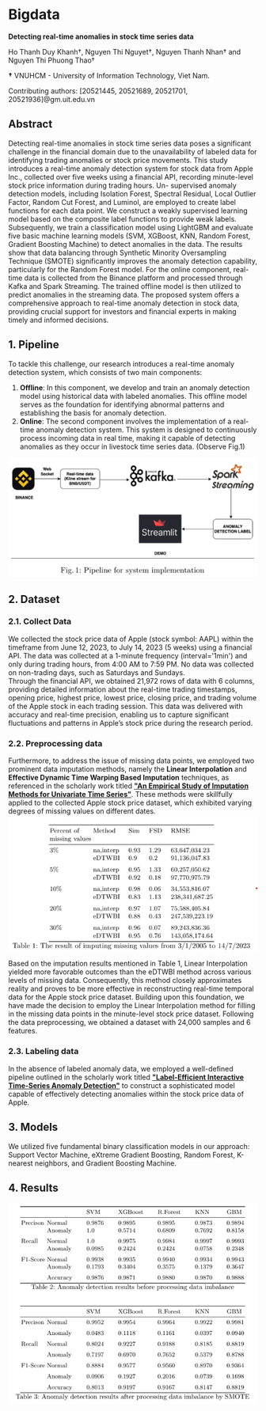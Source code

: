 # Bigdata
**Detecting real-time anomalies in stock time series data**

Ho Thanh Duy Khanh†, Nguyen Thi Nguyet†, Nguyen Thanh Nhan† and Nguyen Thi Phuong Thao†

**†** VNUHCM - University of Information Technology, Viet Nam.

Contributing authors: [20521445, 20521689, 20521701, 20521936]@gm.uit.edu.vn

## Abstract
Detecting real-time anomalies in stock time series data poses a significant challenge in the financial domain due to the unavailability of labeled data for identifying trading anomalies or stock price movements. This study introduces a real-time anomaly detection system for stock data from Apple Inc., collected over five weeks using a financial API,  recording minute-level stock price information during trading hours. Un- supervised anomaly detection models, including Isolation Forest, Spectral Residual, Local Outlier Factor, Random Cut Forest, and Luminol,  are employed to create label functions for each data point. We construct  a weakly supervised learning model based on the composite label functions to provide weak labels. Subsequently, we train a classification model  using LightGBM and evaluate five basic machine learning models (SVM, XGBoost, KNN, Random Forest, Gradient Boosting Machine) to detect anomalies in the data. The results show that data balancing through  Synthetic Minority Oversampling Technique (SMOTE) significantly improves the anomaly detection capability, particularly for the Random  Forest model. For the online component, real-time data is collected from  the Binance platform and processed through Kafka and Spark Streaming. The trained offline model is then utilized to predict anomalies in the  streaming data. The proposed system offers a comprehensive approach to real-time anomaly detection in stock data, providing crucial support for investors and financial experts in making timely and informed decisions. 

## 1. Pipeline
To tackle this challenge, our research introduces a real-time anomaly detection system, which consists of two main components:  
1. **Offline**: In this component, we develop and train an anomaly detection model using historical data with labeled anomalies. This offline model serves as the foundation for identifying abnormal patterns and establishing the basis for anomaly detection.
2. **Online**: The second component involves the implementation of a real-time anomaly detection system. This system is designed to continuously process incoming data in real time, making it capable of detecting anomalies as they occur in livestock time series data. (Observe Fig.1)

![PipelineOnline](https://github.com/Moon2909/Bigdata/blob/main/PipelineOnline.png)

## 2. Dataset
### 2.1. Collect Data
We collected the stock price data of Apple (stock symbol: AAPL) within the timeframe from June 12, 2023, to July 14, 2023 (5 weeks) using a financial API. The data was collected at a 1-minute frequency (interval='1min') and only  during trading hours, from 4:00 AM to 7:59 PM. No data was collected on non-trading days, such as Saturdays and Sundays.  
Through the financial API, we obtained 21,972 rows of data with 6 columns, providing detailed information about the real-time trading timestamps, opening price, highest price, lowest price, closing price, and trading volume of the Apple  stock in each trading session. This data was delivered with accuracy and real-time precision, enabling us to capture significant fluctuations and patterns in  Apple’s stock price during the research period. 

### 2.2. Preprocessing data
Furthermore, to address the issue of missing data points, we employed two prominent data imputation methods, namely the **Linear Interpolation** and **Effective Dynamic Time Warping Based Imputation** techniques, as referenced in the scholarly work titled [**"An Empirical Study of Imputation Methods for Univariate Time Series"**](https://www.researchgate.net/publication/351095422_An_Empirical_Study_of_Imputation_Methods_for_Univariate_Time_Series_SO_SANH_MOT_SO_PHUONG_PHAP_XU_LY_DU_LIEU_THIEU_CHO_CHUOI_DU_LIEU_THOI_GIAN_MOT_CHIEU). These methods were skillfully applied to the collected Apple stock price dataset, which exhibited varying degrees of missing values on different dates.
![ResultPreprocessing](https://github.com/Moon2909/Bigdata/blob/main/ResultPreprocessing.png)

Based on the imputation results mentioned in Table 1, Linear Interpolation yielded more favorable outcomes than the eDTWBI method across various levels of missing data. Consequently, this method closely approximates reality and proves to be more effective in reconstructing real-time temporal data for the Apple stock price dataset. Building upon this foundation, we have made the decision to employ the Linear Interpolation method for filling in the missing data points in the minute-level stock price dataset. Following the data preprocessing, we obtained a dataset with 24,000 samples and 6 features. 

### 2.3. Labeling data
In the absence of labeled anomaly data, we employed a well-defined pipeline outlined in the scholarly work titled [**"Label-Efficient Interactive Time-Series Anomaly Detection"**](https://arxiv.org/abs/2212.14621) to construct a sophisticated model capable of effectively detecting anomalies within the stock price data of Apple. 

## 3. Models
We utilized five fundamental binary classification models in our approach: Support Vector Machine, eXtreme Gradient Boosting, Random Forest, K-nearest neighbors, and Gradient Boosting Machine.

## 4. Results
![Result](https://github.com/Moon2909/Bigdata/blob/main/Result.png)

